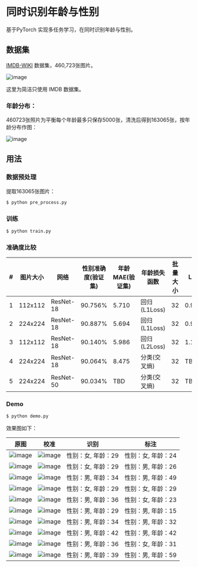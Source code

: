 # 同时识别年龄与性别
基于PyTorch 实现多任务学习，在同时识别年龄与性别。


## 数据集

[IMDB-WIKI](https://data.vision.ee.ethz.ch/cvl/rrothe/imdb-wiki/) 数据集，460,723张图片。

![image](https://github.com/foamliu/Joint-Estimation-of-Age-and-Gender/raw/master/images/imdb-wiki-teaser.png)

这里为简洁只使用 IMDB 数据集。

### 年龄分布：

460723张照片为平衡每个年龄最多只保存5000张，清洗后得到163065张，按年龄分布作图：

![image](https://github.com/foamliu/Joint-Estimation-of-Age-and-Gender/raw/master/images/age.png)

## 用法

### 数据预处理
提取163065张图片：
```bash
$ python pre_process.py
```

### 训练
```bash
$ python train.py
```

### 准确度比较

#|图片大小|网络|性别准确度(验证集)|年龄MAE(验证集)|年龄损失函数|批量大小|Loss|年龄权重|
|---|---|---|---|---|---|---|---|---|
|1|112x112|ResNet-18|90.756%|5.710|回归(L1Loss)|32|0.9757|0.1|
|2|224x224|ResNet-18|90.887%|5.694|回归(L1Loss)|32|0.9719|0.1|
|3|112x112|ResNet-18|90.140%|5.986|回归(L2Loss)|32|1.121|0.01|
|4|224x224|ResNet-18|90.064%|8.475|分类(交叉熵)|32|TBD|TBD|
|5|224x224|ResNet-50|90.034%|TBD|分类(交叉熵)|32|TBD|TBD|


### Demo
```bash
$ python demo.py
```

效果图如下：

原图 | 校准 | 识别 | 标注 |
|---|---|---|---|
|![image](https://github.com/foamliu/Age-and-Gender/raw/master/images/0_raw.jpg)|![image](https://github.com/foamliu/Age-and-Gender/raw/master/images/0_img.jpg)|性别：女, 年龄：29|性别：女, 年龄：24|
|![image](https://github.com/foamliu/Age-and-Gender/raw/master/images/1_raw.jpg)|![image](https://github.com/foamliu/Age-and-Gender/raw/master/images/1_img.jpg)|性别：女, 年龄：29|性别：男, 年龄：26|
|![image](https://github.com/foamliu/Age-and-Gender/raw/master/images/2_raw.jpg)|![image](https://github.com/foamliu/Age-and-Gender/raw/master/images/2_img.jpg)|性别：男, 年龄：34|性别：男, 年龄：49|
|![image](https://github.com/foamliu/Age-and-Gender/raw/master/images/3_raw.jpg)|![image](https://github.com/foamliu/Age-and-Gender/raw/master/images/3_img.jpg)|性别：女, 年龄：29|性别：女, 年龄：29|
|![image](https://github.com/foamliu/Age-and-Gender/raw/master/images/4_raw.jpg)|![image](https://github.com/foamliu/Age-and-Gender/raw/master/images/4_img.jpg)|性别：男, 年龄：36|性别：女, 年龄：23|
|![image](https://github.com/foamliu/Age-and-Gender/raw/master/images/5_raw.jpg)|![image](https://github.com/foamliu/Age-and-Gender/raw/master/images/5_img.jpg)|性别：男, 年龄：29|性别：男, 年龄：15|
|![image](https://github.com/foamliu/Age-and-Gender/raw/master/images/6_raw.jpg)|![image](https://github.com/foamliu/Age-and-Gender/raw/master/images/6_img.jpg)|性别：男, 年龄：34|性别：男, 年龄：32|
|![image](https://github.com/foamliu/Age-and-Gender/raw/master/images/7_raw.jpg)|![image](https://github.com/foamliu/Age-and-Gender/raw/master/images/7_img.jpg)|性别：男, 年龄：42|性别：男, 年龄：42|
|![image](https://github.com/foamliu/Age-and-Gender/raw/master/images/8_raw.jpg)|![image](https://github.com/foamliu/Age-and-Gender/raw/master/images/8_img.jpg)|性别：男, 年龄：36|性别：女, 年龄：31|
|![image](https://github.com/foamliu/Age-and-Gender/raw/master/images/9_raw.jpg)|![image](https://github.com/foamliu/Age-and-Gender/raw/master/images/9_img.jpg)|性别：男, 年龄：39|性别：男, 年龄：59|

